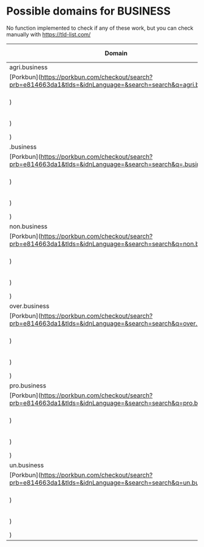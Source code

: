 # Possible domains for BUSINESS

No function implemented to check if any of these work, but you can check manually with https://tld-list.com/

| Domain | Porkbun | NameCheap | Google Domains |
|---|---|---|---|
| agri.business | [Porkbun](https://porkbun.com/checkout/search?prb=e814663da1&tlds=&idnLanguage=&search=search&q=agri.business) | [Namecheap](https://www.namecheap.com/domains/registration/results/?domain=agri.business) | [Google](https://domains.google.com/registrar/search?searchTerm=agri.business) |
| .business | [Porkbun](https://porkbun.com/checkout/search?prb=e814663da1&tlds=&idnLanguage=&search=search&q=.business) | [Namecheap](https://www.namecheap.com/domains/registration/results/?domain=.business) | [Google](https://domains.google.com/registrar/search?searchTerm=.business) |
| non.business | [Porkbun](https://porkbun.com/checkout/search?prb=e814663da1&tlds=&idnLanguage=&search=search&q=non.business) | [Namecheap](https://www.namecheap.com/domains/registration/results/?domain=non.business) | [Google](https://domains.google.com/registrar/search?searchTerm=non.business) |
| over.business | [Porkbun](https://porkbun.com/checkout/search?prb=e814663da1&tlds=&idnLanguage=&search=search&q=over.business) | [Namecheap](https://www.namecheap.com/domains/registration/results/?domain=over.business) | [Google](https://domains.google.com/registrar/search?searchTerm=over.business) |
| pro.business | [Porkbun](https://porkbun.com/checkout/search?prb=e814663da1&tlds=&idnLanguage=&search=search&q=pro.business) | [Namecheap](https://www.namecheap.com/domains/registration/results/?domain=pro.business) | [Google](https://domains.google.com/registrar/search?searchTerm=pro.business) |
| un.business | [Porkbun](https://porkbun.com/checkout/search?prb=e814663da1&tlds=&idnLanguage=&search=search&q=un.business) | [Namecheap](https://www.namecheap.com/domains/registration/results/?domain=un.business) | [Google](https://domains.google.com/registrar/search?searchTerm=un.business) |
